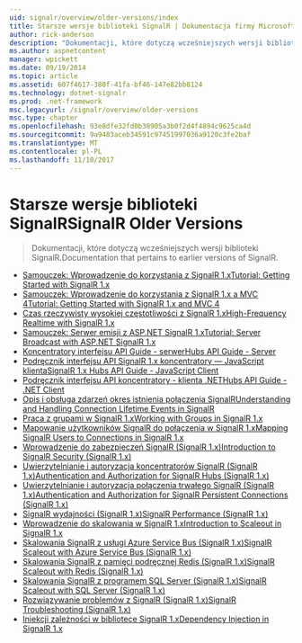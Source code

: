 ```yaml
---
uid: signalr/overview/older-versions/index
title: Starsze wersje biblioteki SignalR | Dokumentacja firmy Microsoft
author: rick-anderson
description: "Dokumentacji, które dotyczą wcześniejszych wersji biblioteki SignalR."
ms.author: aspnetcontent
manager: wpickett
ms.date: 09/19/2014
ms.topic: article
ms.assetid: 607f4617-380f-41fa-bf46-147e82bb8124
ms.technology: dotnet-signalr
ms.prod: .net-framework
msc.legacyurl: /signalr/overview/older-versions
msc.type: chapter
ms.openlocfilehash: 93e8dfe32fd0b38905a3b0f2d4f4894c9625ca4d
ms.sourcegitcommit: 9a9483aceb34591c97451997036a9120c3fe2baf
ms.translationtype: MT
ms.contentlocale: pl-PL
ms.lasthandoff: 11/10/2017
---
```

<a name="signalr-older-versions"></a><span data-ttu-id="b234a-103">Starsze wersje biblioteki SignalR</span><span class="sxs-lookup"><span data-stu-id="b234a-103">SignalR Older Versions</span></span>
====================
> <span data-ttu-id="b234a-104">Dokumentacji, które dotyczą wcześniejszych wersji biblioteki SignalR.</span><span class="sxs-lookup"><span data-stu-id="b234a-104">Documentation that pertains to earlier versions of SignalR.</span></span>


- [<span data-ttu-id="b234a-105">Samouczek: Wprowadzenie do korzystania z SignalR 1.x</span><span class="sxs-lookup"><span data-stu-id="b234a-105">Tutorial: Getting Started with SignalR 1.x</span></span>](tutorial-getting-started-with-signalr.md)
- [<span data-ttu-id="b234a-106">Samouczek: Wprowadzenie do korzystania z SignalR 1.x a MVC 4</span><span class="sxs-lookup"><span data-stu-id="b234a-106">Tutorial: Getting Started with SignalR 1.x and MVC 4</span></span>](tutorial-getting-started-with-signalr-and-mvc-4.md)
- [<span data-ttu-id="b234a-107">Czas rzeczywisty wysokiej częstotliwości z SignalR 1.x</span><span class="sxs-lookup"><span data-stu-id="b234a-107">High-Frequency Realtime with SignalR 1.x</span></span>](tutorial-high-frequency-realtime-with-signalr.md)
- [<span data-ttu-id="b234a-108">Samouczek: Serwer emisji z ASP.NET SignalR 1.x</span><span class="sxs-lookup"><span data-stu-id="b234a-108">Tutorial: Server Broadcast with ASP.NET SignalR 1.x</span></span>](tutorial-server-broadcast-with-aspnet-signalr.md)
- [<span data-ttu-id="b234a-109">Koncentratory interfejsu API Guide - serwer</span><span class="sxs-lookup"><span data-stu-id="b234a-109">Hubs API Guide - Server</span></span>](signalr-1x-hubs-api-guide-server.md)
- [<span data-ttu-id="b234a-110">Podręcznik interfejsu API SignalR 1.x koncentratory — JavaScript klienta</span><span class="sxs-lookup"><span data-stu-id="b234a-110">SignalR 1.x Hubs API Guide - JavaScript Client</span></span>](signalr-1x-hubs-api-guide-javascript-client.md)
- [<span data-ttu-id="b234a-111">Podręcznik interfejsu API koncentratory - klienta .NET</span><span class="sxs-lookup"><span data-stu-id="b234a-111">Hubs API Guide - .NET Client</span></span>](signalr-1x-hubs-api-guide-net-client.md)
- [<span data-ttu-id="b234a-112">Opis i obsługa zdarzeń okres istnienia połączenia SignalR</span><span class="sxs-lookup"><span data-stu-id="b234a-112">Understanding and Handling Connection Lifetime Events in SignalR</span></span>](handling-connection-lifetime-events.md)
- [<span data-ttu-id="b234a-113">Praca z grupami w SignalR 1.x</span><span class="sxs-lookup"><span data-stu-id="b234a-113">Working with Groups in SignalR 1.x</span></span>](working-with-groups.md)
- [<span data-ttu-id="b234a-114">Mapowanie użytkowników SignalR do połączenia w SignalR 1.x</span><span class="sxs-lookup"><span data-stu-id="b234a-114">Mapping SignalR Users to Connections in SignalR 1.x</span></span>](mapping-users-to-connections.md)
- [<span data-ttu-id="b234a-115">Wprowadzenie do zabezpieczeń SignalR (SignalR 1.x)</span><span class="sxs-lookup"><span data-stu-id="b234a-115">Introduction to SignalR Security (SignalR 1.x)</span></span>](introduction-to-security.md)
- [<span data-ttu-id="b234a-116">Uwierzytelnianie i autoryzacja koncentratorów SignalR (SignalR 1.x)</span><span class="sxs-lookup"><span data-stu-id="b234a-116">Authentication and Authorization for SignalR Hubs (SignalR 1.x)</span></span>](hub-authorization.md)
- [<span data-ttu-id="b234a-117">Uwierzytelnianie i autoryzacja połączenia trwałego SignalR (SignalR 1.x)</span><span class="sxs-lookup"><span data-stu-id="b234a-117">Authentication and Authorization for SignalR Persistent Connections (SignalR 1.x)</span></span>](persistent-connection-authorization.md)
- [<span data-ttu-id="b234a-118">SignalR wydajności (SignalR 1.x)</span><span class="sxs-lookup"><span data-stu-id="b234a-118">SignalR Performance (SignalR 1.x)</span></span>](signalr-performance.md)
- [<span data-ttu-id="b234a-119">Wprowadzenie do skalowania w SignalR 1.x</span><span class="sxs-lookup"><span data-stu-id="b234a-119">Introduction to Scaleout in SignalR 1.x</span></span>](scaleout-in-signalr.md)
- [<span data-ttu-id="b234a-120">Skalowania SignalR z usługi Azure Service Bus (SignalR 1.x)</span><span class="sxs-lookup"><span data-stu-id="b234a-120">SignalR Scaleout with Azure Service Bus (SignalR 1.x)</span></span>](scaleout-with-windows-azure-service-bus.md)
- [<span data-ttu-id="b234a-121">Skalowania SignalR z pamięci podręcznej Redis (SignalR 1.x)</span><span class="sxs-lookup"><span data-stu-id="b234a-121">SignalR Scaleout with Redis (SignalR 1.x)</span></span>](scaleout-with-redis.md)
- [<span data-ttu-id="b234a-122">Skalowania SignalR z programem SQL Server (SignalR 1.x)</span><span class="sxs-lookup"><span data-stu-id="b234a-122">SignalR Scaleout with SQL Server (SignalR 1.x)</span></span>](scaleout-with-sql-server.md)
- [<span data-ttu-id="b234a-123">Rozwiązywanie problemów z SignalR (SignalR 1.x)</span><span class="sxs-lookup"><span data-stu-id="b234a-123">SignalR Troubleshooting (SignalR 1.x)</span></span>](troubleshooting.md)
- [<span data-ttu-id="b234a-124">Iniekcji zależności w bibliotece SignalR 1.x</span><span class="sxs-lookup"><span data-stu-id="b234a-124">Dependency Injection in SignalR 1.x</span></span>](dependency-injection.md)
